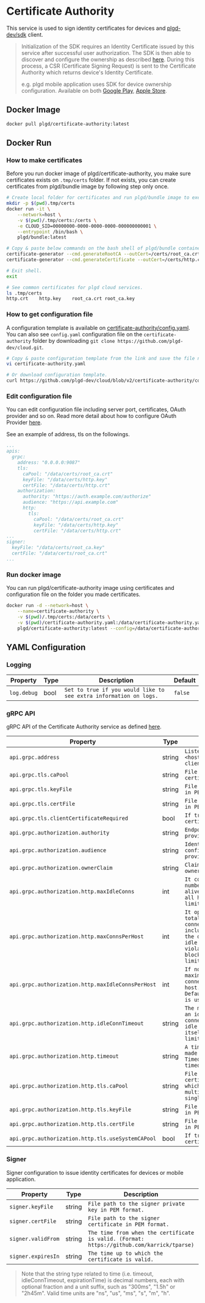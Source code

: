 # Certificate Authority
This service is used to sign identity certificates for devices and [plgd-dev/sdk](https://github.com/plgd-dev/sdk) client.

> Initialization of the SDK requires an Identity Certificate issued by this service after successful user authorization. The SDK is then able to discover and configure the ownership as described [here](https://openconnectivity.org/specs/OCF_Security_Specification_v2.2.3.pdf#page=37). During this process, a CSR (Certificate Signing Request) is sent to the Certificate Authority which returns device's Identity Certificate.
>
>  e.g. plgd mobile application uses SDK for device ownership configuration. Available on both [Google Play](https://play.google.com/store/apps/details?id=dev.plgd.client&hl=sk&gl=US), [Apple Store](https://apps.apple.com/sk/app/plgd/id1536315811).

## Docker Image

```bash
docker pull plgd/certificate-authority:latest
```

## Docker Run
### How to make certificates
Before you run docker image of plgd/certificate-authority, you make sure certificates exists on `.tmp/certs` folder. 
If not exists, you can create certificates from plgd/bundle image by following step only once.
```bash
# Create local folder for certificates and run plgd/bundle image to execute shell. 
mkdir -p $(pwd).tmp/certs
docker run -it \
	--network=host \
	-v $(pwd)/.tmp/certs:/certs \
	-e CLOUD_SID=00000000-0000-0000-0000-000000000001 \
	--entrypoint /bin/bash \
	plgd/bundle:latest   

# Copy & paste below commands on the bash shell of plgd/bundle container.
certificate-generator --cmd.generateRootCA --outCert=/certs/root_ca.crt --outKey=/certs/root_ca.key --cert.subject.cn=RootCA 
certificate-generator --cmd.generateCertificate --outCert=/certs/http.crt --outKey=/certs/http.key --cert.subject.cn=localhost --cert.san.domain=localhost --signerCert=/certs/root_ca.crt --signerKey=/certs/root_ca.key

# Exit shell.
exit 
```
```bash
# See common certificates for plgd cloud services.
ls .tmp/certs
http.crt	http.key	root_ca.crt root_ca.key
```
### How to get configuration file
A configuration template is available on [certificate-authority/config.yaml](https://github.com/plgd-dev/cloud/blob/v2/certificate-authority/config.yaml). 
You can also see `config.yaml` configuration file on the `certificate-authority` folder by downloading `git clone https://github.com/plgd-dev/cloud.git`. 
```bash
# Copy & paste configuration template from the link and save the file named `certificate-authority.yaml` on the local folder.
vi certificate-authority.yaml

# Or download configuration template.
curl https://github.com/plgd-dev/cloud/blob/v2/certificate-authority/config.yaml --output certificate-authority.yaml 
```

### Edit configuration file 
You can edit configuration file including server port, certificates, OAuth provider and so on.
Read more detail about how to configure OAuth Provider [here](https://github.com/plgd-dev/cloud/blob/v2/docs/guide/developing/authorization.md#how-to-configure-auth0). 

See an example of address, tls on the followings.
```yaml
...
apis:
  grpc:
    address: "0.0.0.0:9087"
    tls:
      caPool: "/data/certs/root_ca.crt"
      keyFile: "/data/certs/http.key"
      certFile: "/data/certs/http.crt"
    authorization:
      authority: "https://auth.example.com/authorize"
      audience: "https://api.example.com"
      http:
        tls:
          caPool: "/data/certs/root_ca.crt"
          keyFile: "/data/certs/http.key"
          certFile: "/data/certs/http.crt"
...
signer:
  keyFile: "/data/certs/root_ca.key"
  certFile: "/data/certs/root_ca.crt"
...
```

### Run docker image 
You can run plgd/certificate-authority image using certificates and configuration file on the folder you made certificates.
```bash
docker run -d --network=host \
	--name=certificate-authority \
	-v $(pwd)/.tmp/certs:/data/certs \
	-v $(pwd)/certificate-authority.yaml:/data/certificate-authority.yaml \
	plgd/certificate-authority:latest --config=/data/certificate-authority.yaml
```

## YAML Configuration
### Logging

| Property | Type | Description | Default |
| ---------- | -------- | -------------- | ------- |
| `log.debug` | bool | `Set to true if you would like to see extra information on logs.` | `false` |

### gRPC API
gRPC API of the Certificate Authority service as defined [here](https://github.com/plgd-dev/cloud/blob/v2/certificate-authority/pb/service_grpc.pb.go#L19).

| Property | Type | Description | Default |
| ---------- | -------- | -------------- | ------- |
| `api.grpc.address` | string | `Listen specification <host>:<port> for grpc client connection.` | `"0.0.0.0:9100"` |
| `api.grpc.tls.caPool` | string | `File path to the root certificate in PEM format.` |  `""` |
| `api.grpc.tls.keyFile` | string | `File path to private key in PEM format.` | `""` |
| `api.grpc.tls.certFile` | string | `File path to certificate in PEM format.` | `""` |
| `api.grpc.tls.clientCertificateRequired` | bool | `If true, require client certificate.` | `true` |
| `api.grpc.authorization.authority` | string | `Endpoint of OAuth provider.` | `""` |
| `api.grpc.authorization.audience` | string | `Identifier of the API configured in your OAuth provider.` | `""` |
| `api.grpc.authorization.ownerClaim` | string | `Claim used to identify owner of the device.` | `"sub"` |
| `api.grpc.authorization.http.maxIdleConns` | int | `It controls the maximum number of idle (keep-alive) connections across all hosts. Zero means no limit.` | `16` |
| `api.grpc.authorization.http.maxConnsPerHost` | int | `It optionally limits the total number of connections per host, including connections in the dialing, active, and idle states. On limit violation, dials will block. Zero means no limit.` | `32` |
| `api.grpc.authorization.http.maxIdleConnsPerHost` | int | `If non-zero, controls the maximum idle (keep-alive) connections to keep per-host. If zero, DefaultMaxIdleConnsPerHost is used.` | `16` |
| `api.grpc.authorization.http.idleConnTimeout` | string | `The maximum amount of time an idle (keep-alive) connection will remain idle before closing itself. Zero means no limit.` | `30s` |
| `api.grpc.authorization.http.timeout` | string | `A time limit for requests made by this Client. A Timeout of zero means no timeout.` | `10s` |
| `api.grpc.authorization.http.tls.caPool` | string | `File path to the root certificate in PEM format which might contain multiple certificates in a single file.` |  `""` |
| `api.grpc.authorization.http.tls.keyFile` | string | `File path to private key in PEM format.` | `""` |
| `api.grpc.authorization.http.tls.certFile` | string | `File path to certificate in PEM format.` | `""` |
| `api.grpc.authorization.http.tls.useSystemCAPool` | bool | `If true, use system certification pool.` | `false` |

### Signer
Signer configuration to issue identity certificates for devices or mobile application.

| Property | Type | Description | Default |
| ---------- | -------- | -------------- | ------- |
| `signer.keyFile` | string | `File path to the signer private key in PEM format.` |  `""` |
| `signer.certFile` | string | `File path to the signer certificate in PEM format.` |  `""` |
| `signer.validFrom` | string | `The time from when the certificate is valid. (Format: https://github.com/karrick/tparse)` |  `"now-1h"` |
| `signer.expiresIn` | string | `The time up to which the certificate is valid.` |  `"87600h"` |

> Note that the string type related to time (i.e. timeout, idleConnTimeout, expirationTime) is decimal numbers, each with optional fraction and a unit suffix, such as "300ms", "1.5h" or "2h45m". Valid time units are "ns", "us", "ms", "s", "m", "h".

